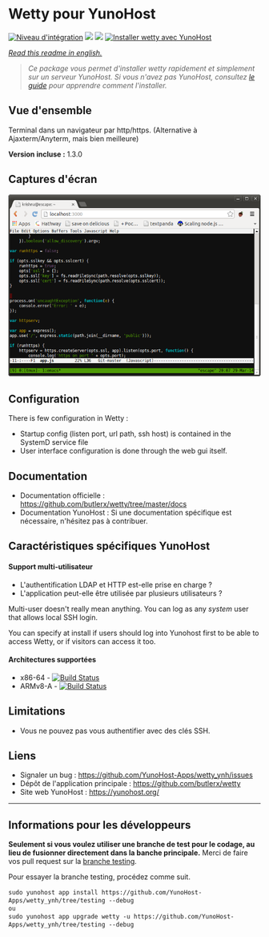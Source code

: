 # Wetty pour YunoHost

[![Niveau d'intégration](https://dash.yunohost.org/integration/wetty.svg)](https://dash.yunohost.org/appci/app/wetty) ![](https://ci-apps.yunohost.org/ci/badges/wetty.status.svg) ![](https://ci-apps.yunohost.org/ci/badges/wetty.maintain.svg)
[![Installer wetty avec YunoHost](https://install-app.yunohost.org/install-with-yunohost.png)](https://install-app.yunohost.org/?app=wetty)

*[Read this readme in english.](./README.md)*

> *Ce package vous permet d'installer wetty rapidement et simplement sur un serveur YunoHost.
Si vous n'avez pas YunoHost, consultez [le guide](https://yunohost.org/#/install) pour apprendre comment l'installer.*

## Vue d'ensemble
Terminal dans un navigateur par http/https. (Alternative à Ajaxterm/Anyterm, mais bien meilleure)

**Version incluse :** 1.3.0

## Captures d'écran

![](https://raw.githubusercontent.com/butlerx/wetty/master/docs/terminal.png)

## Configuration

There is few configuration in Wetty :
* Startup config (listen port, url path, ssh host) is contained in the SystemD service file
* User interface configuration is done through the web gui itself.

## Documentation

 * Documentation officielle : https://github.com/butlerx/wetty/tree/master/docs
 * Documentation YunoHost : Si une documentation spécifique est nécessaire, n'hésitez pas à contribuer.

## Caractéristiques spécifiques YunoHost

#### Support multi-utilisateur

* L'authentification LDAP et HTTP est-elle prise en charge ?
* L'application peut-elle être utilisée par plusieurs utilisateurs ?

Multi-user doesn't really mean anything. You can log as any *system* user that allows local SSH login.

You can specify at install if users should log into Yunohost first to be able to access Wetty, or if visitors can access it too.

#### Architectures supportées

* x86-64 - [![Build Status](https://ci-apps.yunohost.org/ci/logs/wetty%20%28Apps%29.svg)](https://ci-apps.yunohost.org/ci/apps/wetty/)
* ARMv8-A - [![Build Status](https://ci-apps-arm.yunohost.org/ci/logs/wetty%20%28Apps%29.svg)](https://ci-apps-arm.yunohost.org/ci/apps/wetty/)

## Limitations

* Vous ne pouvez pas vous authentifier avec des clés SSH.

## Liens

 * Signaler un bug : https://github.com/YunoHost-Apps/wetty_ynh/issues
 * Dépôt de l'application principale : https://github.com/butlerx/wetty
 * Site web YunoHost : https://yunohost.org/

---

Informations pour les développeurs
----------------

**Seulement si vous voulez utiliser une branche de test pour le codage, au lieu de fusionner directement dans la banche principale.**
Merci de faire vos pull request sur la [branche testing](https://github.com/YunoHost-Apps/wetty_ynh/tree/testing).

Pour essayer la branche testing, procédez comme suit.
```
sudo yunohost app install https://github.com/YunoHost-Apps/wetty_ynh/tree/testing --debug
ou
sudo yunohost app upgrade wetty -u https://github.com/YunoHost-Apps/wetty_ynh/tree/testing --debug
```
